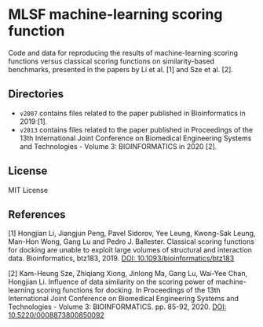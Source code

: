 # MLSF machine-learning scoring function
Code and data for reproducing the results of machine-learning scoring functions versus classical scoring functions on similarity-based benchmarks, presented in the papers by Li et al. [1] and Sze et al. [2].

## Directories
* `v2007` contains files related to the paper published in Bioinformatics in 2019 [1].
* `v2013` contains files related to the paper published in Proceedings of the 13th International Joint Conference on Biomedical Engineering Systems and Technologies - Volume 3: BIOINFORMATICS in 2020 [2].

## License
MIT License

## References
[1] Hongjian Li, Jiangjun Peng, Pavel Sidorov, Yee Leung, Kwong-Sak Leung, Man-Hon Wong, Gang Lu and Pedro J. Ballester. Classical scoring functions for docking are unable to exploit large volumes of structural and interaction data. Bioinformatics, btz183, 2019. [DOI: 10.1093/bioinformatics/btz183]

[2] Kam-Heung Sze, Zhiqiang Xiong, Jinlong Ma, Gang Lu, Wai-Yee Chan, Hongjian Li. Influence of data similarity on the scoring power of machine-learning scoring functions for docking. In Proceedings of the 13th International Joint Conference on Biomedical Engineering Systems and Technologies - Volume 3: BIOINFORMATICS. pp. 85-92, 2020. [DOI: 10.5220/0008873800850092]

[DOI: 10.1093/bioinformatics/btz183]: https://doi.org/10.1093/bioinformatics/btz183
[DOI: 10.5220/0008873800850092]: https://doi.org/10.5220/0008873800850092
